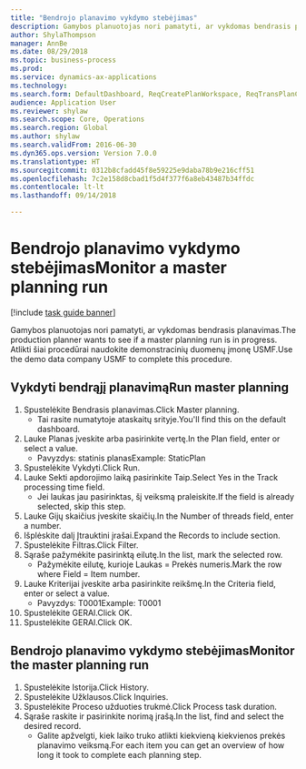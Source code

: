 ```yaml
--- 
title: "Bendrojo planavimo vykdymo stebėjimas"
description: Gamybos planuotojas nori pamatyti, ar vykdomas bendrasis planavimas.
author: ShylaThompson
manager: AnnBe
ms.date: 08/29/2018
ms.topic: business-process
ms.prod: 
ms.service: dynamics-ax-applications
ms.technology: 
ms.search.form: DefaultDashboard, ReqCreatePlanWorkspace, ReqTransPlanCard, SysQueryForm, InventItemIdLookupSimple, ReqLog, ReqProcessTaskTrace
audience: Application User
ms.reviewer: shylaw
ms.search.scope: Core, Operations
ms.search.region: Global
ms.author: shylaw
ms.search.validFrom: 2016-06-30
ms.dyn365.ops.version: Version 7.0.0
ms.translationtype: HT
ms.sourcegitcommit: 0312b8cfadd45f8e59225e9daba78b9e216cff51
ms.openlocfilehash: 7c2e158d8cbad1f5d4f377f6a8eb43487b34ffdc
ms.contentlocale: lt-lt
ms.lasthandoff: 09/14/2018

---
```

# <a name="monitor-a-master-planning-run"></a><span data-ttu-id="e4b75-103">Bendrojo planavimo vykdymo stebėjimas</span><span class="sxs-lookup"><span data-stu-id="e4b75-103">Monitor a master planning run</span></span>

[!include [task guide banner](../../includes/task-guide-banner.md)]

<span data-ttu-id="e4b75-104">Gamybos planuotojas nori pamatyti, ar vykdomas bendrasis planavimas.</span><span class="sxs-lookup"><span data-stu-id="e4b75-104">The production planner wants to see if a master planning run is in progress.</span></span> <span data-ttu-id="e4b75-105">Atlikti šiai procedūrai naudokite demonstracinių duomenų įmonę USMF.</span><span class="sxs-lookup"><span data-stu-id="e4b75-105">Use the demo data company USMF to complete this procedure.</span></span>


## <a name="run-master-planning"></a><span data-ttu-id="e4b75-106">Vykdyti bendrąjį planavimą</span><span class="sxs-lookup"><span data-stu-id="e4b75-106">Run master planning</span></span>
1. <span data-ttu-id="e4b75-107">Spustelėkite Bendrasis planavimas.</span><span class="sxs-lookup"><span data-stu-id="e4b75-107">Click Master planning.</span></span>
    * <span data-ttu-id="e4b75-108">Tai rasite numatytoje ataskaitų srityje.</span><span class="sxs-lookup"><span data-stu-id="e4b75-108">You'll find this on the default dashboard.</span></span>  
2. <span data-ttu-id="e4b75-109">Lauke Planas įveskite arba pasirinkite vertę.</span><span class="sxs-lookup"><span data-stu-id="e4b75-109">In the Plan field, enter or select a value.</span></span>
    * <span data-ttu-id="e4b75-110">Pavyzdys: statinis planas</span><span class="sxs-lookup"><span data-stu-id="e4b75-110">Example: StaticPlan</span></span>  
3. <span data-ttu-id="e4b75-111">Spustelėkite Vykdyti.</span><span class="sxs-lookup"><span data-stu-id="e4b75-111">Click Run.</span></span>
4. <span data-ttu-id="e4b75-112">Lauke Sekti apdorojimo laiką pasirinkite Taip.</span><span class="sxs-lookup"><span data-stu-id="e4b75-112">Select Yes in the Track processing time field.</span></span>
    * <span data-ttu-id="e4b75-113">Jei laukas jau pasirinktas, šį veiksmą praleiskite.</span><span class="sxs-lookup"><span data-stu-id="e4b75-113">If the field is already selected, skip this step.</span></span>  
5. <span data-ttu-id="e4b75-114">Lauke Gijų skaičius įveskite skaičių.</span><span class="sxs-lookup"><span data-stu-id="e4b75-114">In the Number of threads field, enter a number.</span></span>
6. <span data-ttu-id="e4b75-115">Išplėskite dalį Įtrauktini įrašai.</span><span class="sxs-lookup"><span data-stu-id="e4b75-115">Expand the Records to include section.</span></span>
7. <span data-ttu-id="e4b75-116">Spustelėkite Filtras.</span><span class="sxs-lookup"><span data-stu-id="e4b75-116">Click Filter.</span></span>
8. <span data-ttu-id="e4b75-117">Sąraše pažymėkite pasirinktą eilutę.</span><span class="sxs-lookup"><span data-stu-id="e4b75-117">In the list, mark the selected row.</span></span>
    * <span data-ttu-id="e4b75-118">Pažymėkite eilutę, kurioje Laukas = Prekės numeris.</span><span class="sxs-lookup"><span data-stu-id="e4b75-118">Mark the row where Field = Item number.</span></span>  
9. <span data-ttu-id="e4b75-119">Lauke Kriterijai įveskite arba pasirinkite reikšmę.</span><span class="sxs-lookup"><span data-stu-id="e4b75-119">In the Criteria field, enter or select a value.</span></span>
    * <span data-ttu-id="e4b75-120">Pavyzdys: T0001</span><span class="sxs-lookup"><span data-stu-id="e4b75-120">Example: T0001</span></span>  
10. <span data-ttu-id="e4b75-121">Spustelėkite GERAI.</span><span class="sxs-lookup"><span data-stu-id="e4b75-121">Click OK.</span></span>
11. <span data-ttu-id="e4b75-122">Spustelėkite GERAI.</span><span class="sxs-lookup"><span data-stu-id="e4b75-122">Click OK.</span></span>

## <a name="monitor-the-master-planning-run"></a><span data-ttu-id="e4b75-123">Bendrojo planavimo vykdymo stebėjimas</span><span class="sxs-lookup"><span data-stu-id="e4b75-123">Monitor the master planning run</span></span>
1. <span data-ttu-id="e4b75-124">Spustelėkite Istorija.</span><span class="sxs-lookup"><span data-stu-id="e4b75-124">Click History.</span></span>
2. <span data-ttu-id="e4b75-125">Spustelėkite Užklausos.</span><span class="sxs-lookup"><span data-stu-id="e4b75-125">Click Inquiries.</span></span>
3. <span data-ttu-id="e4b75-126">Spustelėkite Proceso užduoties trukmė.</span><span class="sxs-lookup"><span data-stu-id="e4b75-126">Click Process task duration.</span></span>
4. <span data-ttu-id="e4b75-127">Sąraše raskite ir pasirinkite norimą įrašą.</span><span class="sxs-lookup"><span data-stu-id="e4b75-127">In the list, find and select the desired record.</span></span>
    * <span data-ttu-id="e4b75-128">Galite apžvelgti, kiek laiko truko atlikti kiekvieną kiekvienos prekės planavimo veiksmą.</span><span class="sxs-lookup"><span data-stu-id="e4b75-128">For each item you can get an overview of how long it took to complete each planning step.</span></span>  


